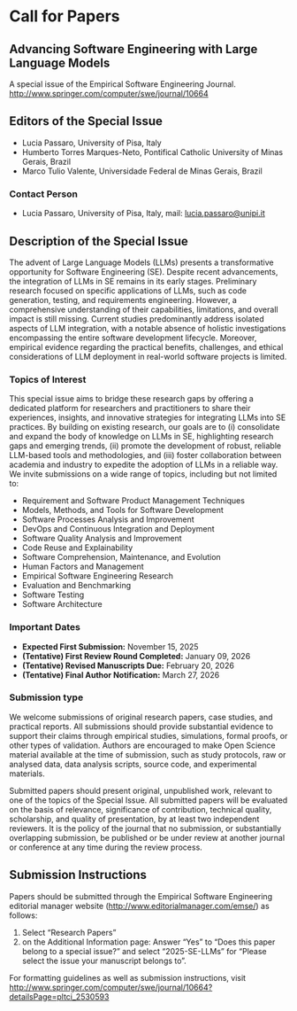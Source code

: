 # Call for Papers
## Advancing Software Engineering with Large Language Models

A special issue of the Empirical Software Engineering Journal. 
<http://www.springer.com/computer/swe/journal/10664>


## Editors of the Special Issue
- Lucia Passaro, University of Pisa, Italy
- Humberto Torres Marques-Neto, Pontifical Catholic University of Minas Gerais, Brazil
- Marco Tulio Valente, Universidade Federal de Minas Gerais, Brazil

### Contact Person
- Lucia Passaro, University of Pisa, Italy, mail: [lucia.passaro@unipi.it](mailto:lucia.passaro@unipi.it)


## Description of the Special Issue

The advent of Large Language Models (LLMs) presents a transformative opportunity for Software Engineering (SE). Despite recent advancements, the integration of LLMs in SE remains in its early stages. Preliminary research focused on specific applications of LLMs, such as code generation, testing, and requirements engineering. However, a comprehensive understanding of their capabilities, limitations, and overall impact is still missing.
Current studies predominantly address isolated aspects of LLM integration, with a notable absence of holistic investigations encompassing the entire software development lifecycle. Moreover, empirical evidence regarding the practical benefits, challenges, and ethical considerations of LLM deployment in real-world software projects is limited.


### Topics of Interest

This special issue aims to bridge these research gaps by offering a dedicated platform for researchers and practitioners to share their experiences, insights, and innovative strategies for integrating LLMs into SE practices. By building on existing research, our goals are to (i) consolidate and expand the body of knowledge on LLMs in SE, highlighting research gaps and emerging trends, (ii) promote the development of robust, reliable LLM-based tools and methodologies, and (iii) foster collaboration between academia and industry to expedite the adoption of LLMs in a reliable way. We invite submissions on a wide range of topics, including but not limited to:

- Requirement and Software Product Management Techniques  
- Models, Methods, and Tools for Software Development  
- Software Processes Analysis and Improvement  
- DevOps and Continuous Integration and Deployment  
- Software Quality Analysis and Improvement  
- Code Reuse and Explainability  
- Software Comprehension, Maintenance, and Evolution  
- Human Factors and Management  
- Empirical Software Engineering Research  
- Evaluation and Benchmarking  
- Software Testing  
- Software Architecture  

### Important Dates

- **Expected First Submission:** November 15, 2025
- **(Tentative) First Review Round Completed:** January 09, 2026
- **(Tentative) Revised Manuscripts Due:** February 20, 2026
- **(Tentative) Final Author Notification:** March 27, 2026 

### Submission type
We welcome submissions of original research papers,  case studies, and practical reports. All submissions should provide substantial evidence to support their claims through empirical studies, simulations, formal proofs, or other types of validation. Authors are encouraged to make Open Science material available at the time of submission, such as study protocols, raw or analysed data, data analysis scripts, source code, and experimental materials.

Submitted papers should present original, unpublished work, relevant to one of the topics of the Special Issue.  All submitted papers will be evaluated on the basis of relevance, significance of contribution, technical quality, scholarship, and quality of presentation, by at least two independent reviewers. It is the policy of the journal that no submission, or substantially overlapping submission, be published or be under review at another journal or conference at any time during the review process.

## Submission Instructions
Papers should be submitted through the Empirical Software Engineering editorial manager website (<http://www.editorialmanager.com/emse/>) as follows:
1. Select “Research Papers” 
2. on the Additional Information page:
	Answer “Yes” to “Does this paper belong to a special issue?” and select “2025-SE-LLMs” for “Please select the issue your manuscript belongs to”.


For formatting guidelines as well as submission instructions, visit <http://www.springer.com/computer/swe/journal/10664?detailsPage=pltci_2530593>
